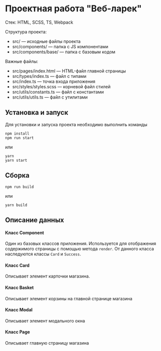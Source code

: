 # Проектная работа "Веб-ларек"

Стек: HTML, SCSS, TS, Webpack

Структура проекта:
- src/ — исходные файлы проекта
- src/components/ — папка с JS компонентами
- src/components/base/ — папка с базовым кодом

Важные файлы:
- src/pages/index.html — HTML-файл главной страницы
- src/types/index.ts — файл с типами
- src/index.ts — точка входа приложения
- src/styles/styles.scss — корневой файл стилей
- src/utils/constants.ts — файл с константами
- src/utils/utils.ts — файл с утилитами

## Установка и запуск
Для установки и запуска проекта необходимо выполнить команды

```
npm install
npm run start
```

или

```
yarn
yarn start
```
## Сборка

```
npm run build
```

или

```
yarn build
```
## Описание данных

#### Класс Component
Один из базовых классов приложения. Используется для отображения содержимого страницы с помощью метода `render`. От данного класса наследуются классы `Card` и `Success`.


#### Класс Card
Описывает элемент карточки магазина.


#### Класс Basket 
Описывает элемент корзины на главной странице магазина


#### Класс Modal 
Описывает элемент модального окна


#### Класс Page 
Описывает главную страницу магазина
